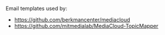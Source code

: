Email templates used by:

* <https://github.com/berkmancenter/mediacloud>
* <https://github.com/mitmedialab/MediaCloud-TopicMapper>

